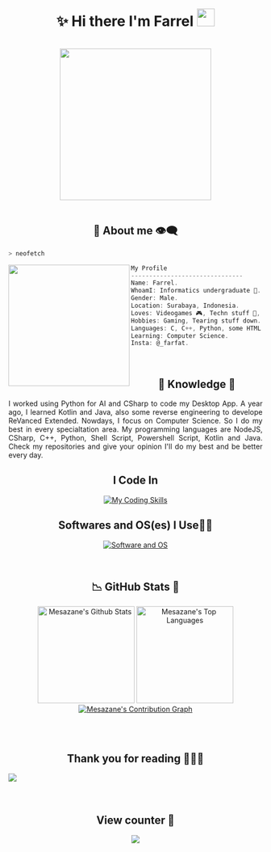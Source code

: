<h1 align="center">✨ Hi there I'm Farrel <img src="https://media.giphy.com/media/hvRJCLFzcasrR4ia7z/giphy.gif" width="35px" height="35px"></h1>

<body>
<br>
<div align="center">
<img src="https://media1.tenor.com/m/Qmkcee5Toe8AAAAd/aqua-jump.gif" width="300px">
</div>
<br>

<h2 align="center"> 💬 About me 👁️‍🗨️ </h2>

```zsh
> neofetch
```

<img align="left" src="https://github.com/Mesazane/Mesazane/assets/138877877/d4406b9d-bdc7-465c-a5b5-ab0d14cf8bc2" width="240px"/> 

```csharp
My Profile
-------------------------------
Name: Farrel.
WhoamI: Informatics undergraduate 🏫.
Gender: Male.
Location: Surabaya, Indonesia.
Loves: Videogames 🎮, Techn stuff 🚀, Books 📚.
Hobbies: Gaming, Tearing stuff down.
Languages: C, C++, Python, some HTML and CSS.
Learning: Computer Science.
Insta: @_farfat.
```
<br>
     
<div>
<h2 align="center"> 🔎 Knowledge 📖 </h2>
</div>
<div align = "center">
<p align = "justify">I worked using Python for AI and CSharp to code my Desktop App. A year ago, I learned Kotlin and Java, also some reverse engineering to develope ReVanced Extended. Nowdays, I focus on Computer Science.
So I do my best in every specialtation area. My programming languages are NodeJS, CSharp, C++, Python, Shell Script, Powershell Script, Kotlin and Java. Check my repositories and give your opinion I'll do my best and be better every day.<br></p>
<h2 align="center">  I Code In </h2>
<p align = "center">
     <a href="https://skillicons.dev">
        <img src="https://skillicons.dev/icons?i=bash,linux,git,github,py,c,cpp,css,html,&perline=7"alt="My Coding Skills"/> 
    </a>
    <h2 align="center">  Softwares and OS(es) I Use👨‍💻 </h2>
<p align = "center">
     <a href="https://skillicons.dev">
        <img src="https://skillicons.dev/icons?i=ubuntu,windows,vscode,pr,ps,discord,cmake,docker,figma,&perline=7"alt="Software and OS"/> 
    </a>
</p>
</div>
<br>

<h2 align = "center"> 📉 GitHub Stats 🌟 </h2>
<div> 
<p align = "center">
  <a href="https://github.com/Mesazane"><img alt="Mesazane's Github Stats" src="https://github-readme-stats.vercel.app/api/?username=Mesazane&show_icons=true&include_all_commits=true&count_private=true&theme=material-palenight&hide_border=true&bg_color=1F222E&title_color=F85D7F&icon_color=F8D866&line_height=28&rank_icon=github" height="192px"/></a>
  <a href="https://github.com/Mesazane"><img alt="Mesazane's Top Languages" src="https://denvercoder1-github-readme-stats.vercel.app/api/top-langs/?username=Mesazane&langs_count=8&layout=compact&theme=material-palenight&hide_border=true&bg_color=1F222E&title_color=F85D7F&icon_color=F8D866" height="192px"/></a>
  <a href="https://github.com/Mesazane"><img alt="Mesazane's Contribution Graph" src="https://github-readme-activity-graph.vercel.app/graph?username=Mesazane&theme=dracula&bg_color=1F222E&title_color=F85D7F&point=F8D866&line=F85D7F&color=a6accd&hide_border=true&radius=4.5" /></a>
</p>
</div>
<br>

</div>  
<br>
<div>
<h2 align="center">Thank you for reading 🙋🏻‍♂️</h2>
<div>
<img src="https://github.com/Mesazane/Mesazane/assets/138877877/1383079e-4972-42cd-b197-16f45279077e" align="center" />
  </div>
<br> 
</div>  


<br>
<div>
<h2 align="center">View counter 👀</h2>
<div align="center">
<img src="https://moe-counter.glitch.me/get/@Mesazane?theme=rule34" />
  </div>
<br>
